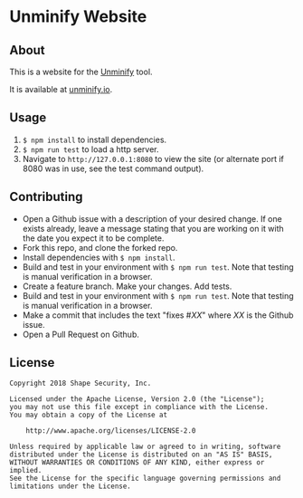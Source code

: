 # Unminify Website

## About

This is a website for the [Unminify](https://github.com/shapesecurity/unminify/) tool.

It is available at [unminify.io](http://unminify.io).

## Usage

1. `$ npm install` to install dependencies.
2. `$ npm run test` to load a http server.
3. Navigate to `http://127.0.0.1:8080` to view the site (or alternate port if 8080 was in use, see the test command output).

## Contributing

* Open a Github issue with a description of your desired change. If one exists already, leave a message stating that you are working on it with the date you expect it to be complete.
* Fork this repo, and clone the forked repo.
* Install dependencies with `$ npm install`.
* Build and test in your environment with `$ npm run test`. Note that testing is manual verification in a browser.
* Create a feature branch. Make your changes. Add tests.
* Build and test in your environment with `$ npm run test`. Note that testing is manual verification in a browser.
* Make a commit that includes the text "fixes #*XX*" where *XX* is the Github issue.
* Open a Pull Request on Github.

## License

    Copyright 2018 Shape Security, Inc.

    Licensed under the Apache License, Version 2.0 (the "License");
    you may not use this file except in compliance with the License.
    You may obtain a copy of the License at

        http://www.apache.org/licenses/LICENSE-2.0

    Unless required by applicable law or agreed to in writing, software
    distributed under the License is distributed on an "AS IS" BASIS,
    WITHOUT WARRANTIES OR CONDITIONS OF ANY KIND, either express or implied.
    See the License for the specific language governing permissions and
    limitations under the License.

